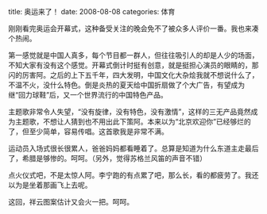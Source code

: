 title: 奥运来了！
date: 2008-08-08
categories: 体育

刚刚看完奥运会开幕式，这种备受关注的晚会免不了被众多人评价一番。我也来凑个热闹。  
  
第一感觉就是中国人真多，每个节目都一群人，但往往吸引人的却是人少的场面，不知大家有没有这个感觉。开幕式倒计时挺有创意，就是挺担心演员的眼睛的，那闪的厉害阿。之后的上下五千年，四大发明，中国文化大杂烩我就不想说什么了，不温不火，没什么特色。倒是炎热的夏天给中国折扇做了个大广告，有望成为继“回力球鞋”后，又一个世界流行的中国特色产品。  
  
主题歌非常令人失望，“没有旋律，没有特色，没有激情”，这样的三无产品竟然成为主题歌，不想让人猜到也不用出此下策阿。本来以为“北京欢迎你”已经够烂的了，但至少简单，容易传唱。这首歌我是非常不满。  
  
运动员入场式很长很累人，爸爸妈妈都看睡着了。总算是知道为什么东道主走最后了，希腊是够惨的。呵呵。（另外，觉得苏格兰风笛的声音不错）  
  
点火仪式吧，不是太惊人阿。李宁跑的有点累了吧，那么长，看的都疲劳了。我还以为是坐着那画飞上去呢。  
  
这回，祥云图案估计又会火一把。呵呵。
